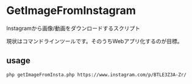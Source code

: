 # GetImageFromInstagram
Instagramから画像/動画をダウンロードするスクリプト

現状はコマンドラインツールです。そのうちWebアプリ化するのが目標。

## usage

`php getImageFromInsta.php https://www.instagram.com/p/BTLE3Z3A-Zr/`
